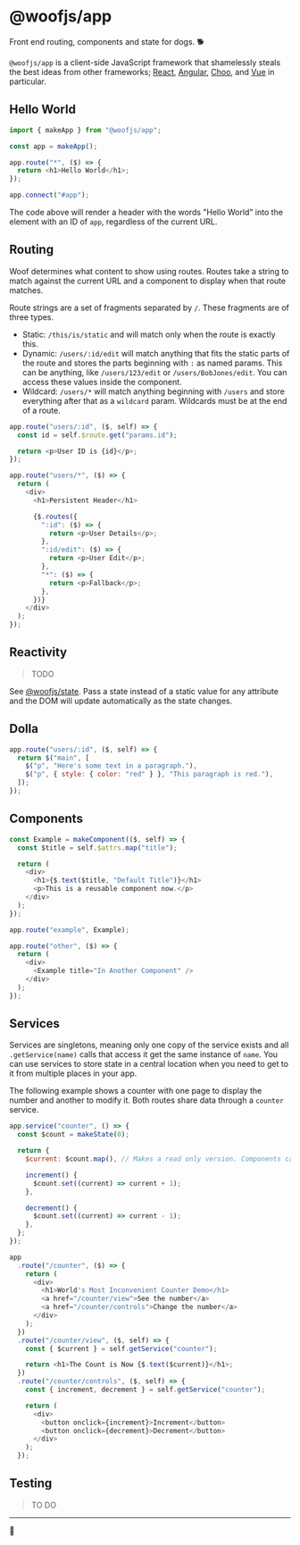# @woofjs/app

Front end routing, components and state for dogs. 🐕

`@woofjs/app` is a client-side JavaScript framework that shamelessly steals the best ideas from other frameworks; [React](https://reactjs.org/docs/introducing-jsx.html), [Angular](https://angular.io/guide/architecture-services), [Choo](https://github.com/choojs/choo#routing), and [Vue](https://vuejs.org/v2/guide/class-and-style.html) in particular.

## Hello World

```js
import { makeApp } from "@woofjs/app";

const app = makeApp();

app.route("*", ($) => {
  return <h1>Hello World</h1>;
});

app.connect("#app");
```

The code above will render a header with the words "Hello World" into the element with an ID of `app`, regardless of the current URL.

## Routing

Woof determines what content to show using routes. Routes take a string to match against the current URL and a component to display when that route matches.

Route strings are a set of fragments separated by `/`. These fragments are of three types.

- Static: `/this/is/static` and will match only when the route is exactly this.
- Dynamic: `/users/:id/edit` will match anything that fits the static parts of the route and stores the parts beginning with `:` as named params. This can be anything, like `/users/123/edit` or `/users/BobJones/edit`. You can access these values inside the component.
- Wildcard: `/users/*` will match anything beginning with `/users` and store everything after that as a `wildcard` param. Wildcards must be at the end of a route.

```js
app.route("users/:id", ($, self) => {
  const id = self.$route.get("params.id");

  return <p>User ID is {id}</p>;
});
```

```js
app.route("users/*", ($) => {
  return (
    <div>
      <h1>Persistent Header</h1>

      {$.routes({
        ":id": ($) => {
          return <p>User Details</p>;
        },
        ":id/edit": ($) => {
          return <p>User Edit</p>;
        },
        "*": ($) => {
          return <p>Fallback</p>;
        },
      })}
    </div>
  );
});
```

## Reactivity

> TODO

See [@woofjs/state](https://github.com/woofjs/state). Pass a state instead of a static value for any attribute and the DOM will update automatically as the state changes.

## Dolla

```js
app.route("users/:id", ($, self) => {
  return $("main", [
    $("p", "Here's some text in a paragraph."),
    $("p", { style: { color: "red" } }, "This paragraph is red."),
  ]);
});
```

## Components

```js
const Example = makeComponent(($, self) => {
  const $title = self.$attrs.map("title");

  return (
    <div>
      <h1>{$.text($title, "Default Title")}</h1>
      <p>This is a reusable component now.</p>
    </div>
  );
});

app.route("example", Example);

app.route("other", ($) => {
  return (
    <div>
      <Example title="In Another Component" />
    </div>
  );
});
```

## Services

Services are singletons, meaning only one copy of the service exists and all `.getService(name)` calls that access it get the same instance of `name`. You can use services to store state in a central location when you need to get to it from multiple places in your app.

The following example shows a counter with one page to display the number and another to modify it. Both routes share data through a `counter` service.

```js
app.service("counter", () => {
  const $count = makeState(0);

  return {
    $current: $count.map(), // Makes a read only version. Components can only change this through the methods.

    increment() {
      $count.set((current) => current + 1);
    },

    decrement() {
      $count.set((current) => current - 1);
    },
  };
});

app
  .route("/counter", ($) => {
    return (
      <div>
        <h1>World's Most Inconvenient Counter Demo</h1>
        <a href="/counter/view">See the number</a>
        <a href="/counter/controls">Change the number</a>
      </div>
    );
  })
  .route("/counter/view", ($, self) => {
    const { $current } = self.getService("counter");

    return <h1>The Count is Now {$.text($current)}</h1>;
  })
  .route("/counter/controls", ($, self) => {
    const { increment, decrement } = self.getService("counter");

    return (
      <div>
        <button onclick={increment}>Increment</button>
        <button onclick={decrement}>Decrement</button>
      </div>
    );
  });
```

## Testing

> TO DO

---

🦆
